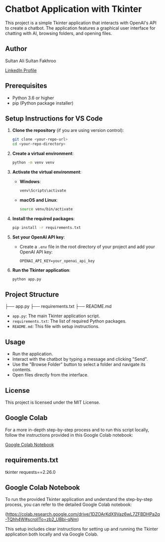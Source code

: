 # Chatbot Application with Tkinter

This project is a simple Tkinter application that interacts with OpenAI's API to create a chatbot. The application features a graphical user interface for chatting with AI, browsing folders, and opening files.

## Author

Sultan Ali Sultan  Fakhroo

[LinkedIn Profile](https://www.linkedin.com/in/sultan-fakhroo-01412630b)

## Prerequisites

- Python 3.6 or higher
- pip (Python package installer)

## Setup Instructions for VS Code

1. **Clone the repository** (if you are using version control):
    ```sh
    git clone <your-repo-url>
    cd <your-repo-directory>
    ```

2. **Create a virtual environment**:
    ```sh
    python -m venv venv
    ```

3. **Activate the virtual environment**:

    - **Windows**:
        ```sh
        venv\Scripts\activate
        ```
    - **macOS and Linux**:
        ```sh
        source venv/bin/activate
        ```

4. **Install the required packages**:
    ```sh
    pip install -r requirements.txt
    ```

5. **Set your OpenAI API key**:
    - Create a `.env` file in the root directory of your project and add your OpenAI API key:
        ```env
        OPENAI_API_KEY=your_openai_api_key
        ```

6. **Run the Tkinter application**:
    ```sh
    python app.py
    ```

## Project Structure

├── app.py
├── requirements.txt
├── README.md


- `app.py`: The main Tkinter application script.
- `requirements.txt`: The list of required Python packages.
- `README.md`: This file with setup instructions.

## Usage

- Run the application.
- Interact with the chatbot by typing a message and clicking "Send".
- Use the "Browse Folder" button to select a folder and navigate its contents.
- Open files directly from the interface.

## License

This project is licensed under the MIT License.

## Google Colab

For a more in-depth step-by-step process and to run this script locally, follow the instructions provided in this Google Colab notebook:

[Google Colab Notebook](https://colab.research.google.com/drive/1DZOArKdX9Vaz6wL7ZFBDHPa2q-TQhh4W#scrollTo=zb2_UBbi-qNm)


## requirements.txt
 tkinter
requests==2.26.0

## Google Colab Notebook

To run the provided Tkinter application and understand the step-by-step process, you can refer to the detailed Google Colab notebook:

(https://colab.research.google.com/drive/1DZOArKdX9Vaz6wL7ZFBDHPa2q-TQhh4W#scrollTo=zb2_UBbi-qNm)

This setup includes clear instructions for setting up and running the Tkinter application both locally and via Google Colab.